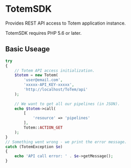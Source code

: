 # TotemSDK
Provides REST API access to Totem application instance.

TotemSDK requires PHP 5.6 or later.

## Basic Useage

```php
try
{
	// Totem API access initialization.
	$totem = new Totem(
		'user@email.com', 
		'xxxxx-API_KEY-xxxxx', 
		'http://localhost/ToTem/api'
	);
	
	// We want to get all our pipelines (in JSON).
	echo $totem->call(
		[
			'resource' => 'pipelines'
		], 
		Totem::ACTION_GET
	);
}
// Something went wrong - we print the error message.
catch (TotemException $e) 
{
	echo 'API call error: ' . $e->getMessage();
}
```